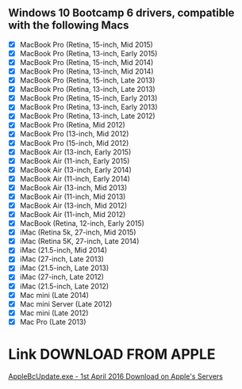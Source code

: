 ## Windows 10 Bootcamp 6 drivers, compatible with the following Macs

- [x] MacBook Pro (Retina, 15-inch, Mid 2015)
- [x] MacBook Pro (Retina, 13-inch, Early 2015)
- [x] MacBook Pro (Retina, 15-inch, Mid 2014)
- [x] MacBook Pro (Retina, 13-inch, Mid 2014)
- [x] MacBook Pro (Retina, 15-inch, Late 2013)
- [x] MacBook Pro (Retina, 13-inch, Late 2013)
- [x] MacBook Pro (Retina, 15-inch, Early 2013)
- [x] MacBook Pro (Retina, 13-inch, Early 2013)
- [x] MacBook Pro (Retina, 13-inch, Late 2012)
- [x] MacBook Pro (Retina, Mid 2012)
- [x] MacBook Pro (13-inch, Mid 2012)
- [x] MacBook Pro (15-inch, Mid 2012)
- [x] MacBook Air (13-inch, Early 2015)
- [x] MacBook Air (11-inch, Early 2015)
- [x] MacBook Air (13-inch, Early 2014)
- [x] MacBook Air (11-inch, Early 2014)
- [x] MacBook Air (13-inch, Mid 2013)
- [x] MacBook Air (11-inch, Mid 2013)
- [x] MacBook Air (13-inch, Mid 2012)
- [x] MacBook Air (11-inch, Mid 2012)
- [x] MacBook (Retina, 12-inch, Early 2015)
- [x] iMac (Retina 5k, 27-inch, Mid 2015)
- [x] iMac (Retina 5K, 27-inch, Late 2014)
- [x] iMac (21.5-inch, Mid 2014)
- [x] iMac (27-inch, Late 2013)
- [x] iMac (21.5-inch, Late 2013)
- [x] iMac (27-inch, Late 2012)
- [x] iMac (21.5-inch, Late 2012)
- [x] Mac mini (Late 2014)
- [x] Mac mini Server (Late 2012)
- [x] Mac mini (Late 2012)
- [x] Mac Pro (Late 2013)
# Link DOWNLOAD FROM APPLE
[AppleBcUpdate.exe - 1st April 2016 Download on Apple's Servers](http://swcdn.apple.com/content/downloads/16/10/031-55711/ufi4c7o3x20i5ge93l2yu869yegn222i8l/AppleBcUpdate.exe)
